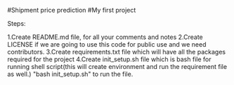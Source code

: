 #Shipment price prediction
#My first project

Steps:

1.Create README.md file, for all your comments and notes
2.Create LICENSE if we are going to use this code for public use and we need contributors.
3.Create requirements.txt file which will have all the packages required for the project
4.Create init_setup.sh file which is bash file for running shell script(this will create environment and run the requirement file as well.) "bash init_setup.sh" to run the file.